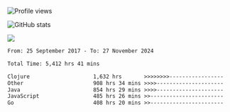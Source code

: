 ![Profile views](https://komarev.com/ghpvc/?username=liuchong)

![GitHub stats](https://github-readme-stats.vercel.app/api?username=liuchong&show_icons=true)

<img src="https://cr-skills-chart-widget.azurewebsites.net/api/api?username=liuchong&skills=C,C%2B%2B,C%23,Clojure,Java,JavaScript,TypeScript,Python,Go,Rust&show-other-skills=true"/>

<!--START_SECTION:waka-->

```txt
From: 25 September 2017 - To: 27 November 2024

Total Time: 5,412 hrs 41 mins

Clojure                    1,632 hrs       >>>>>>>>-----------------   30.15 %
Other                      908 hrs 34 mins >>>>---------------------   16.79 %
Java                       854 hrs 29 mins >>>>---------------------   15.79 %
JavaScript                 485 hrs 26 mins >>-----------------------   08.97 %
Go                         408 hrs 20 mins >>-----------------------   07.54 %
```

<!--END_SECTION:waka-->
